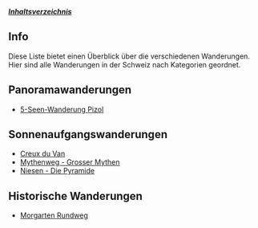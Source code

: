 
<u>***Inhaltsverzeichnis***</u>

## Info
Diese Liste bietet einen Überblick über die verschiedenen Wanderungen. Hier sind alle Wanderungen in der Schweiz nach Kategorien geordnet.

## Panoramawanderungen
- [5-Seen-Wanderung Pizol](5-Seen-Wanderung%20Pizol/5-Seen-Wanderung%20Pizol.md)

## Sonnenaufgangswanderungen
- [Creux du Van](Creux%20du%20Van.md)
- [Mythenweg - Grosser Mythen](Mythenweg%20-%20Grosser%20Mythen.md)
- [Niesen - Die Pyramide](Niesen%20-%20Die%20Pyramide.md)

## Historische Wanderungen
- [Morgarten Rundweg](Morgarten%20Rundweg.md)
